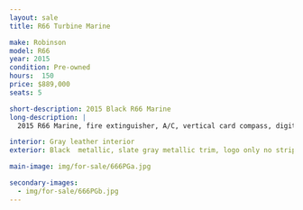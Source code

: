 ```yaml
---
layout: sale
title: R66 Turbine Marine

make: Robinson
model: R66
year: 2015
condition: Pre-owned
hours:  150
price: $889,000
seats: 5

short-description: 2015 Black R66 Marine
long-description: |
  2015 R66 Marine, fire extinguisher, A/C, vertical card compass, digital clock, Aspen EFD1000H Pro+500H MFD, Garmin G225B com radio, Garmin GTN750 GPS/com, GTX330EX transponder w/ ADS-B out, Kannad 406 ELT, Garmin GDL88 ADS-B in, Garmin GMA350 audio panel, 5 A20 Bose headsets, extra corrosion protection,

interior: Gray leather interior
exterior: Black  metallic, slate gray metallic trim, logo only no stripe, tinted doors and windshield

main-image: img/for-sale/666PGa.jpg

secondary-images:
  - img/for-sale/666PGb.jpg
---
```

